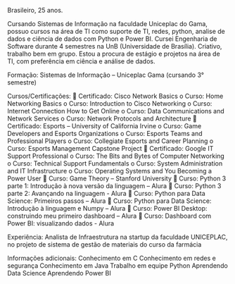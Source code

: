 Brasileiro, 25 anos.

Cursando Sistemas de Informação na faculdade Uniceplac do Gama, possuo cursos na área de TI como suporte de TI, redes, python, analise de dados e ciência de dados com Python e Power BI. Cursei Engenharia de Software durante 4 semestres na UnB (Universidade de Brasília). Criativo, trabalho bem em grupo. Estou a procura de estágio e projetos na área de TI, com preferência em ciência e análise de dados.

Formação:
	Sistemas de Informação – Uniceplac Gama (cursando 3° semestre)

Cursos/Certificações:
 Certificado: Cisco Network Basics
o Curso: Home Networking Basics
o Curso: Introduction to Cisco Networking
o Curso: Internet Connection How to Get Online
o Curso: Data Communications and Network Services
o Curso: Network Protocols and Architecture
 Certificado: Esports – University of California Irvine
o Curso: Game Developers and Esports Organizations
o Curso: Esports Teams and Professional Players
o Curso: Collegiate Esports and Career Planning
o Curso: Esports Management Capstone Project
 Certificado: Google IT Support Professional
o Curso: The Bits and Bytes of Computer Networking
o Curso: Technical Support Fundamentals
o Curso: System Administration and IT Infrastructure
o Curso: Operating Systems and You Becoming a Power User
 Curso: Game Theory – Stanford University
 Curso: Python 3 parte 1: Introdução à nova versão da linguagem – Alura
 Curso: Python 3 parte 2: Avançando na linguagem - Alura
 Curso: Python para Data Science: Primeiros passos – Alura
 Curso: Python para Data Science: Introdução à linguagem e Numpy – Alura
 Curso: Power BI Desktop: construindo meu primeiro dashboard – Alura
 Curso: Dashboard com Power BI: visualizando dados - Alura

Experiência:
Analista de Infraestrutura na startup da faculdade UNICEPLAC, no projeto de sistema
de gestão de materiais do curso da farmácia

Informações adicionais:
Conhecimento em C
Conhecimento em redes e segurança
Conhecimento em Java
Trabalho em equipe
Python
Aprendendo Data Science
Aprendendo Power BI

